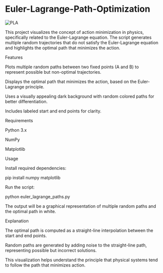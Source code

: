# Euler-Lagrange-Path-Optimization
![PLA](https://github.com/user-attachments/assets/8f2f6237-9f08-4415-a2db-c8ed1e5372e9)

This project visualizes the concept of action minimization in physics, specifically related to the Euler-Lagrange equation. The script generates multiple random trajectories that do not satisfy the Euler-Lagrange equation and highlights the optimal path that minimizes the action.

Features

Plots multiple random paths between two fixed points (A and B) to represent possible but non-optimal trajectories.

Displays the optimal path that minimizes the action, based on the Euler-Lagrange principle.

Uses a visually appealing dark background with random colored paths for better differentiation.

Includes labeled start and end points for clarity.

Requirements

Python 3.x

NumPy

Matplotlib

Usage

Install required dependencies:

pip install numpy matplotlib

Run the script:

python euler_lagrange_paths.py

The output will be a graphical representation of multiple random paths and the optimal path in white.

Explanation

The optimal path is computed as a straight-line interpolation between the start and end points.

Random paths are generated by adding noise to the straight-line path, representing possible but incorrect solutions.

This visualization helps understand the principle that physical systems tend to follow the path that minimizes action.
